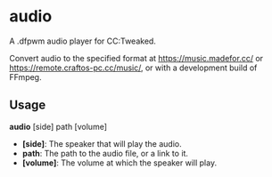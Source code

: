 # audio
A .dfpwm audio player for CC:Tweaked.

Convert audio to the specified format at https://music.madefor.cc/ or https://remote.craftos-pc.cc/music/, or with a development build of FFmpeg.

## Usage
**audio** [side] path [volume]
- **[side]**: The speaker that will play the audio.
- **path**: The path to the audio file, or a link to it.
- **[volume]**: The volume at which the speaker will play.
